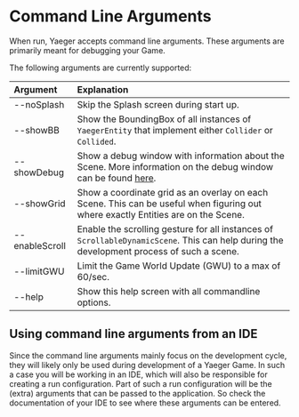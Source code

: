# Command Line Arguments

When run, Yaeger accepts command line arguments. These arguments are primarily
meant for debugging your Game.

The following arguments are currently supported:

| Argument       | Explanation                                                                                                                               |
|:---------------|:------------------------------------------------------------------------------------------------------------------------------------------|
| --noSplash     | Skip the Splash screen during start up.                                                                                                   |
| --showBB       | Show the BoundingBox of all instances of `YaegerEntity` that implement either `Collider` or `Collided`.                                   |
| --showDebug    | Show a debug window with information about the Scene. More information on the debug window can be found [here](debugging.md).             |
| --showGrid     | Show a coordinate grid as an overlay on each Scene. This can be useful when figuring out where exactly Entities are on the Scene.         |
| --enableScroll | Enable the scrolling gesture for all instances of `ScrollableDynamicScene`. This can help during the development process of such a scene. |
| --limitGWU     | Limit the Game World Update (GWU) to a max of 60/sec.                                                                                     |
| --help         | Show this help screen with all commandline options.                                                                                       |

## Using command line arguments from an IDE

Since the command line arguments mainly focus on the development cycle, they
will likely only be used during development of a Yaeger Game. In such a case you
will be working in an IDE, which will also be responsible for creating a run
configuration. Part of such a run configuration will be the (extra) arguments
that can be passed to the application. So check the documentation of your IDE to
see where these arguments can be entered.
